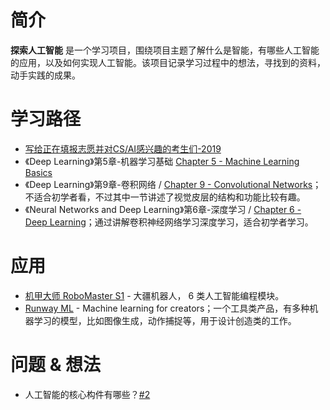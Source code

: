 # 简介
**探索人工智能** 是一个学习项目，围绕项目主题了解什么是智能，有哪些人工智能的应用，以及如何实现人工智能。该项目记录学习过程中的想法，寻找到的资料，动手实践的成果。

# 学习路径
- [写给正在填报志愿并对CS/AI感兴趣的考生们-2019](https://zhuanlan.zhihu.com/p/68474477)
- 《Deep Learning》第5章-机器学习基础 [Chapter 5 - Machine Learning Basics](http://www.deeplearningbook.org/contents/ml.html)
- 《Deep Learning》第9章-卷积网络 / [Chapter 9 - Convolutional Networks](http://www.deeplearningbook.org/contents/convnets.html)；不适合初学者看，不过其中一节讲述了视觉皮层的结构和功能比较有趣。
- 《Neural Networks and Deep Learning》第6章-深度学习 / [Chapter 6 - Deep Learning](http://neuralnetworksanddeeplearning.com/chap6.html)；通过讲解卷积神经网络学习深度学习，适合初学者学习。

# 应用
- [机甲大师 RoboMaster S1](https://www.dji.com/cn/robomaster-s1?site=brandsite&from=homepage) - 大疆机器人， 6 类人工智能编程模块。
- [Runway ML](https://runwayml.com/) - Machine learning for creators；一个工具类产品，有多种机器学习的模型，比如图像生成，动作捕捉等，用于设计创造类的工作。

# 问题 & 想法
- 人工智能的核心构件有哪些？[#2](https://github.com/kai-zhong/discover-intelligence/issues/2)
